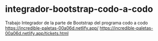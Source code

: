 # integrador-bootstrap-codo-a-codo
Trabajo Integrador de la parte de Bootstrap del programa codo a codo
https://incredible-paletas-00a06d.netlify.app/
https://incredible-paletas-00a06d.netlify.app/tickets.html
